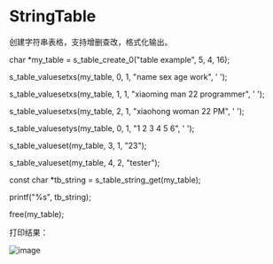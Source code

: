 # StringTable
创建字符串表格，支持增删查改，格式化输出。

char *my_table = s_table_create_0("table example", 5, 4, 16);

s_table_valuesetxs(my_table, 0, 1, "name sex age work", ' ');

s_table_valuesetxs(my_table, 1, 1, "xiaoming man 22 programmer", ' ');

s_table_valuesetxs(my_table, 2, 1, "xiaohong woman 22 PM", ' ');

s_table_valuesetys(my_table, 0, 1, "1 2 3 4 5 6", ' ');

s_table_valueset(my_table, 3, 1, "23");

s_table_valueset(my_table, 4, 2, "tester");

const char *tb_string = s_table_string_get(my_table);

printf("%s", tb_string);

free(my_table);

打印结果：

![image](https://user-images.githubusercontent.com/48472195/162560809-b593b2a0-5442-4ad8-a875-2437c1e11731.png)


